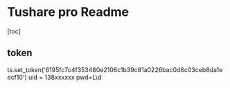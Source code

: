 # Tushare pro Readme

[toc]

## token

ts.set_token('6195fc7c4f353480e2106c1b39c81a0226bac0d8c03ceb8da1eecf10')
uid = 138xxxxxx
pwd=L\d